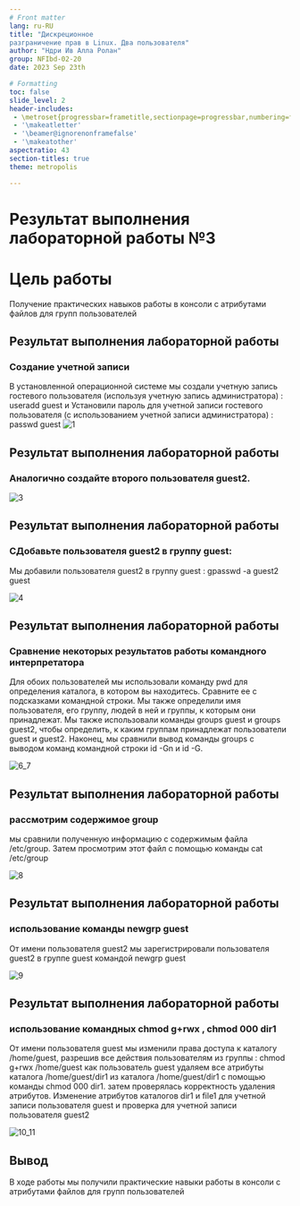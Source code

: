 ```yaml
---
# Front matter
lang: ru-RU
title: "Дискреционное
разграничение прав в Linux. Два пользователя"
author: "Ндри Ив Алла Ролан"
group: NFIbd-02-20
date: 2023 Sep 23th

# Formatting
toc: false
slide_level: 2
header-includes: 
 - \metroset{progressbar=frametitle,sectionpage=progressbar,numbering=fraction}
 - '\makeatletter'
 - '\beamer@ignorenonframefalse'
 - '\makeatother'
aspectratio: 43
section-titles: true
theme: metropolis

---
```


# Результат выполнения лабораторной работы №3

# Цель работы

Получение практических навыков работы в консоли с атрибутами файлов для групп пользователей


## Результат выполнения лабораторной работы

### Создание учетной записи

В установленной операционной системе мы создали учетную запись гостевого пользователя (используя учетную запись администратора) :
useradd guest и Установили пароль для учетной записи гостевого пользователя (с использованием учетной записи администратора) :
passwd guest
![1](1_2.png)



## Результат выполнения лабораторной работы

### Аналогично создайте второго пользователя guest2.

![3](3.png)


## Результат выполнения лабораторной работы

### СДобавьте пользователя guest2 в группу guest:

Мы добавили пользователя guest2 в группу guest :
gpasswd -a guest2 guest

![4](4.png)



## Результат выполнения лабораторной работы

### Сравнение некоторых результатов работы командного интерпретатора 

Для обоих пользователей мы использовали команду pwd для определения каталога, в котором вы находитесь. Сравните ее с подсказками командной строки.
 Мы также определили имя пользователя, его группу, людей в ней и группы, к которым они принадлежат.
Мы также использовали команды groups guest и groups guest2, чтобы определить, к каким группам принадлежат пользователи guest и guest2. Наконец, мы сравнили вывод команды groups с выводом команд командной строки
id -Gn и id -G.

![6_7](6_7.png)


## Результат выполнения лабораторной работы

### рассмотрим содержимое group

мы сравнили полученную информацию с содержимым файла /etc/group.
Затем просмотрим этот файл с помощью команды
cat /etc/group

![8](8.png)

## Результат выполнения лабораторной работы

### использование команды newgrp guest

От имени пользователя guest2 мы зарегистрировали пользователя
guest2 в группе guest командой
newgrp guest

![9](9.png)


## Результат выполнения лабораторной работы

### использование командных chmod g+rwx , chmod 000 dir1

От имени пользователя guest мы изменили права доступа к каталогу /home/guest,
разрешив все действия пользователям из группы :
chmod g+rwx /home/guest
 как пользователь guest удаляем все атрибуты каталога /home/guest/dir1
из каталога /home/guest/dir1 с помощью команды
chmod 000 dir1. 
затем проверялась корректность удаления атрибутов.
Изменение атрибутов каталогов dir1 и file1 для учетной записи пользователя guest и проверка для учетной записи пользователя guest2

![10_11](10_11.png)



## Вывод 

В ходе работы мы получили практические навыки работы в консоли с атрибутами файлов для групп пользователей